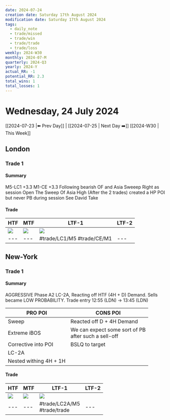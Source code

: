 ```yaml
---
date: 2024-07-24
creation date: Saturday 17th August 2024
modification date: Saturday 17th August 2024
tags:
  - daily_note
  - trade/missed
  - trade/win
  - trade/trade
  - trade/loss
weekly: 2024-W30
monthly: 2024-07-M
quarterly: 2024-Q3
yearly: 2024-Y
actual_RR: -1
potential_RR: 2.3
total_wins: 1
total_losses: 1
---
```

# Wednesday, 24 July 2024

 [[2024-07-23 |⬅️ Prev Day]] | [[2024-07-25 | Next Day ➡️]] [[2024-W30 | This Week]]

## London 
### Trade 1
#### Summary
M5-LC1 +3.3 
M1-CE +3.3 
Following bearish OF and Asia Sweeep Right as session Open The Sweep Of Asia High (After the 2 trades) created a HP POI but never PB during session See David Take
#### Trade
| HTF                                                      | MTF                                                      | LTF-1                                                    | LTF-2 |
| -------------------------------------------------------- | -------------------------------------------------------- | -------------------------------------------------------- | ----- |
| ![](https://s3.tradingview.com/snapshots/o/OLj67Oj7.png) | ![](https://s3.tradingview.com/snapshots/q/q4feDB7s.png) | ![](https://s3.tradingview.com/snapshots/g/G6SctItb.png) | ![]() |
| ---                                                      | ---                                                      | #trade/LC1/M5 #trade/CE/M1                               | ---   |

## New-York
### Trade 1
#### Summary
AGGRESSIVE Phase A2 LC-2A, Reacting off HTF (4H + D) Demand. Sells became LOW PROBABILITY. Trade entry 12:55 (LDN) → 13:45 (LDN)

| **PRO POI**                | **CONS POI**                                                |
| ---------------------- | ------------------------------------------------------- |
| Sweep                  | Reacted off D + 4H Demand                               |
| Extreme iBOS           | We can expect some sort of PB <br>after such a sell-off |
| Corrective into POI    | BSLQ to target                                          |
| LC-2A                  |                                                         |
| Nested withing 4H + 1H |                                                         |

#### Trade
| HTF                                                      | MTF                                                      | LTF-1                                                    | LTF-2 |
| -------------------------------------------------------- | -------------------------------------------------------- | -------------------------------------------------------- | ----- |
| ![](https://s3.tradingview.com/snapshots/o/OLj67Oj7.png) | ![](https://s3.tradingview.com/snapshots/q/q4feDB7s.png) | ![](https://s3.tradingview.com/snapshots/p/pLZT108G.png) | ![]() |
| ---                                                      | ---                                                      | #trade/LC2A/M5 <br> #trade/trade                                         | ---   |
